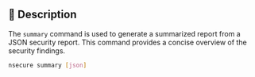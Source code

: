 ## 📝 Description

The `summary` command is used to generate a summarized report from a JSON security report. This command provides a concise overview of the security findings.

```bash
nsecure summary [json]
```
